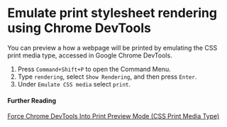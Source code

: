 # Emulate print stylesheet rendering using Chrome DevTools

You can preview a how a webpage will be printed by emulating the CSS print media type, accessed in Google Chrome DevTools.

1. Press `Command+Shift+P` to open the Command Menu.
2. Type `rendering`, select `Show Rendering`, and then press `Enter`.
3. Under `Emulate CSS media` select `print`.

#### Further Reading
[Force Chrome DevTools Into Print Preview Mode (CSS Print Media Type)](https://developers.google.com/web/tools/chrome-devtools/css/print-preview)
